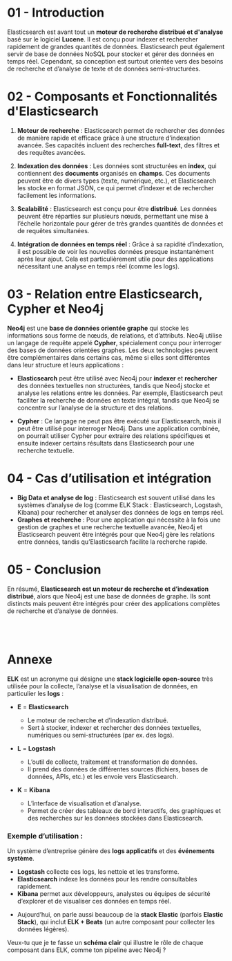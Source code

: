 # 01 - Introduction

Elasticsearch est avant tout un **moteur de recherche distribué et d'analyse** basé sur le logiciel **Lucene**. Il est conçu pour indexer et rechercher rapidement de grandes quantités de données. Elasticsearch peut également servir de base de données NoSQL pour stocker et gérer des données en temps réel. Cependant, sa conception est surtout orientée vers des besoins de recherche et d’analyse de texte et de données semi-structurées.

# 02 - Composants et Fonctionnalités d'Elasticsearch

1. **Moteur de recherche** : Elasticsearch permet de rechercher des données de manière rapide et efficace grâce à une structure d’indexation avancée. Ses capacités incluent des recherches **full-text**, des filtres et des requêtes avancées.

2. **Indexation des données** : Les données sont structurées en **index**, qui contiennent des **documents** organisés en **champs**. Ces documents peuvent être de divers types (texte, numérique, etc.), et Elasticsearch les stocke en format JSON, ce qui permet d’indexer et de rechercher facilement les informations.

3. **Scalabilité** : Elasticsearch est conçu pour être **distribué**. Les données peuvent être réparties sur plusieurs nœuds, permettant une mise à l’échelle horizontale pour gérer de très grandes quantités de données et de requêtes simultanées.

4. **Intégration de données en temps réel** : Grâce à sa rapidité d’indexation, il est possible de voir les nouvelles données presque instantanément après leur ajout. Cela est particulièrement utile pour des applications nécessitant une analyse en temps réel (comme les logs).

# 03 - Relation entre Elasticsearch, Cypher et Neo4j

**Neo4j** est une **base de données orientée graphe** qui stocke les informations sous forme de nœuds, de relations, et d’attributs. Neo4j utilise un langage de requête appelé **Cypher**, spécialement conçu pour interroger des bases de données orientées graphes. Les deux technologies peuvent être complémentaires dans certains cas, même si elles sont différentes dans leur structure et leurs applications :

- **Elasticsearch** peut être utilisé avec Neo4j pour **indexer** et **rechercher** des données textuelles non structurées, tandis que Neo4j stocke et analyse les relations entre les données. Par exemple, Elasticsearch peut faciliter la recherche de données en texte intégral, tandis que Neo4j se concentre sur l’analyse de la structure et des relations.

- **Cypher** : Ce langage ne peut pas être exécuté sur Elasticsearch, mais il peut être utilisé pour interroger Neo4j. Dans une application combinée, on pourrait utiliser Cypher pour extraire des relations spécifiques et ensuite indexer certains résultats dans Elasticsearch pour une recherche textuelle.

# 04 - Cas d’utilisation et intégration

- **Big Data et analyse de log** : Elasticsearch est souvent utilisé dans les systèmes d’analyse de log (comme ELK Stack : Elasticsearch, Logstash, Kibana) pour rechercher et analyser des données de logs en temps réel.
- **Graphes et recherche** : Pour une application qui nécessite à la fois une gestion de graphes et une recherche textuelle avancée, Neo4j et Elasticsearch peuvent être intégrés pour que Neo4j gère les relations entre données, tandis qu’Elasticsearch facilite la recherche rapide.

# 05 - Conclusion

En résumé, **Elasticsearch est un moteur de recherche et d’indexation distribué**, alors que Neo4j est une base de données de graphe. Ils sont distincts mais peuvent être intégrés pour créer des applications complètes de recherche et d’analyse de données.




<br/>
<br/>

# Annexe

**ELK** est un acronyme qui désigne une **stack logicielle open-source** très utilisée pour la collecte, l’analyse et la visualisation de données, en particulier les **logs** :

* **E** = **Elasticsearch**

  * Le moteur de recherche et d’indexation distribué.
  * Sert à stocker, indexer et rechercher des données textuelles, numériques ou semi-structurées (par ex. des logs).

* **L** = **Logstash**

  * L’outil de collecte, traitement et transformation de données.
  * Il prend des données de différentes sources (fichiers, bases de données, APIs, etc.) et les envoie vers Elasticsearch.

* **K** = **Kibana**

  * L’interface de visualisation et d’analyse.
  * Permet de créer des tableaux de bord interactifs, des graphiques et des recherches sur les données stockées dans Elasticsearch.

### Exemple d’utilisation :
Un système d’entreprise génère des **logs applicatifs** et des **événements système**.

* **Logstash** collecte ces logs, les nettoie et les transforme.
* **Elasticsearch** indexe les données pour les rendre consultables rapidement.
* **Kibana** permet aux développeurs, analystes ou équipes de sécurité d’explorer et de visualiser ces données en temps réel.

- Aujourd’hui, on parle aussi beaucoup de la **stack Elastic** (parfois **Elastic Stack**), qui inclut **ELK + Beats** (un autre composant pour collecter les données légères).

Veux-tu que je te fasse un **schéma clair** qui illustre le rôle de chaque composant dans ELK, comme ton pipeline avec Neo4j ?
